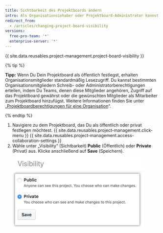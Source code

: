 ```yaml
---
title: Sichtbarkeit des Projektboards ändern
intro: Als Organisationsinhaber oder Projektboard-Administrator kannst Du ein Projektboard als öffentlich oder privat festlegen.
redirect_from:
  - /articles/changing-project-board-visibility
versions:
  free-pro-team: '*'
  enterprise-server: '*'
---
```


{{ site.data.reusables.project-management.project-board-visibility }}

{% tip %}

**Tipp:** Wenn Du Dein Projektboard als öffentlich festlegst, erhalten Organisationsmitglieder standardmäßig Lesezugriff. Du kannst bestimmten Organisationsmitgliedern Schreib- oder Administratorberechtigungen erteilen, indem Du Teams, denen diese Mitglieder angehören, Zugriff auf das Projektboard gewährst oder die gewünschten Mitglieder als Mitarbeiter zum Projektboard hinzufügst. Weitere Informationen finden Sie unter „[Projektboardberechtigungen für eine Organisation](/articles/project-board-permissions-for-an-organization)“.

{% endtip %}

1. Navigiere zu dem Projektboard, das Du als öffentlich oder privat festlegen möchtest.
{{ site.data.reusables.project-management.click-menu }}
{{ site.data.reusables.project-management.access-collaboration-settings }}
4. Wähle unter „Visibility“ (Sichtbarkeit) **Public** (Öffentlich) oder **Private** (Privat) aus. Klicke anschließend auf **Save** (Speichern). ![Optionsfelder „Public“ (Öffentlich) und „Private“ (Privat)](/assets/images/help/projects/project-board-visibility-options.png)
